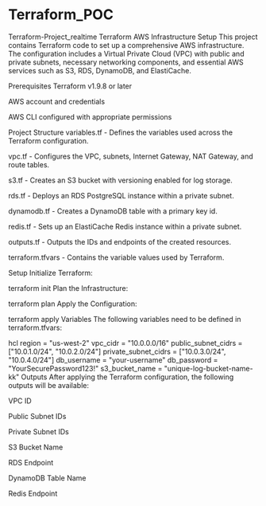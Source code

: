 # Terraform_POC
Terraform-Project_realtime
Terraform AWS Infrastructure Setup This project contains Terraform code to set up a comprehensive AWS infrastructure. The configuration includes a Virtual Private Cloud (VPC) with public and private subnets, necessary networking components, and essential AWS services such as S3, RDS, DynamoDB, and ElastiCache.

Prerequisites Terraform v1.9.8 or later

AWS account and credentials

AWS CLI configured with appropriate permissions

Project Structure variables.tf - Defines the variables used across the Terraform configuration.

vpc.tf - Configures the VPC, subnets, Internet Gateway, NAT Gateway, and route tables.

s3.tf - Creates an S3 bucket with versioning enabled for log storage.

rds.tf - Deploys an RDS PostgreSQL instance within a private subnet.

dynamodb.tf - Creates a DynamoDB table with a primary key id.

redis.tf - Sets up an ElastiCache Redis instance within a private subnet.

outputs.tf - Outputs the IDs and endpoints of the created resources.

terraform.tfvars - Contains the variable values used by Terraform.

Setup Initialize Terraform:

terraform init Plan the Infrastructure:

terraform plan Apply the Configuration:

terraform apply Variables The following variables need to be defined in terraform.tfvars:

hcl region = "us-west-2" vpc_cidr = "10.0.0.0/16" public_subnet_cidrs = ["10.0.1.0/24", "10.0.2.0/24"] private_subnet_cidrs = ["10.0.3.0/24", "10.0.4.0/24"] db_username = "your-username" db_password = "YourSecurePassword123!" s3_bucket_name = "unique-log-bucket-name-kk" Outputs After applying the Terraform configuration, the following outputs will be available:

VPC ID

Public Subnet IDs

Private Subnet IDs

S3 Bucket Name

RDS Endpoint

DynamoDB Table Name

Redis Endpoint
